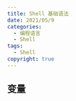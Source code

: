 ```yaml
---
title: Shell 基础语法
date: 2021/05/9
categories:
  - 编程语言
  - Shell
tags:
  - Shell
copyright: true
---
```


## 变量

```变量

```